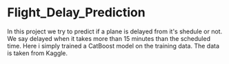 # Flight_Delay_Prediction
In this project we try to predict if a plane is delayed from it's shedule or not. We say delayed when it takes more than 15 minutes than the scheduled time. Here i simply trained a CatBoost model on the training data. The data is taken from Kaggle.
